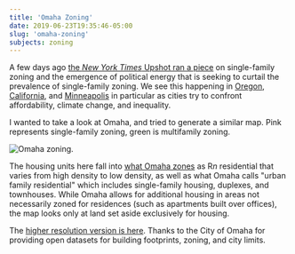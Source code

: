 ```yaml
---
title: 'Omaha Zoning'
date: 2019-06-23T19:35:46-05:00
slug: 'omaha-zoning'
subjects: zoning
---
```


A few days ago [the *New York Times* Upshot ran a piece](https://www.nytimes.com/interactive/2019/06/18/upshot/cities-across-america-question-single-family-zoning.html) on single-family zoning and the emergence of political energy that is seeking to curtail the prevalence of single-family zoning. We see this happening in [Oregon](https://www.wweek.com/news/state/2018/12/14/could-oregon-become-the-first-state-to-ban-single-family-zoning/), [California](https://www.latimes.com/opinion/livable-city/la-ol-sb50-single-family-20190424-story.html), and [Minneapolis](https://www.nytimes.com/2018/12/13/us/minneapolis-single-family-zoning.html) in particular as cities try to confront affordability, climate change, and inequality. 

I wanted to take a look at Omaha, and tried to generate a similar map. Pink represents single-family zoning, green is multifamily zoning.

![Omaha zoning.](https://jasonheppler.org/projects/omaha-zoning/oma.png)

The housing units here fall into [what Omaha zones](https://urbanplanning.cityofomaha.org/57-zoning/90-residential-and-agriculture-zoning-districts) as R*n* residential that varies from high density to low density, as well as what Omaha calls "urban family residential" which includes single-family housing, duplexes, and townhouses. While Omaha allows for additional housing in areas not necessarily zoned for residences (such as apartments built over offices), the map looks only at land set aside exclusively for housing. 

The [higher resolution version is here](https://jasonheppler.org/projects/omaha-zoning/oma.png). Thanks to the City of Omaha for providing open datasets for building footprints, zoning, and city limits.
